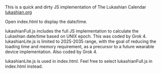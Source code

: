 This is a quick and dirty JS implementation of The Lukashian Calendar [lukashian.org](https://www.lukashian.org)

Open index.html to display the date/time.

lukashianFull.js includes the full JS implementation to calculate the Lukashian date/time based on UNIX epoch. This was coded by Grok 4.
lukashianLite.js is limited to 2025-2035 range, with the goal of reducing the loading time and memory requirement, as a precursor to a future wearable device implementation. Also coded by Grok 4.

lukashianLite.js is used in index.html. Feel free to select lukashianFull.js in index.html instead.
